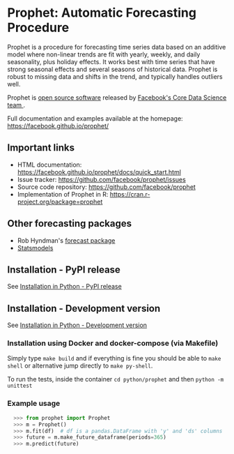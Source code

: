 # Prophet: Automatic Forecasting Procedure

Prophet is a procedure for forecasting time series data based on an additive
model where non-linear trends are fit with yearly, weekly, and daily
seasonality, plus holiday effects. It works best with time series that have
strong seasonal effects and several seasons of historical data. Prophet is
robust to missing data and shifts in the trend, and typically handles outliers
well.

Prophet is [open source software](https://code.facebook.com/projects/>) released
by
[Facebook's Core Data Science team ](https://research.fb.com/category/data-science/).

Full documentation and examples available at the homepage:
https://facebook.github.io/prophet/

## Important links

- HTML documentation: https://facebook.github.io/prophet/docs/quick_start.html
- Issue tracker: https://github.com/facebook/prophet/issues
- Source code repository: https://github.com/facebook/prophet
- Implementation of Prophet in R: https://cran.r-project.org/package=prophet

## Other forecasting packages

- Rob Hyndman's [forecast package](http://robjhyndman.com/software/forecast/)
- [Statsmodels](http://statsmodels.sourceforge.net/)

## Installation - PyPI release

See
[Installation in Python - PyPI release](https://github.com/facebook/prophet#installation-in-python---pypi-release)

## Installation - Development version

See
[Installation in Python - Development version](https://github.com/facebook/prophet#installation-in-python---development-version)

### Installation using Docker and docker-compose (via Makefile)

Simply type `make build` and if everything is fine you should be able to
`make shell` or alternative jump directly to `make py-shell`.

To run the tests, inside the container `cd python/prophet` and then
`python -m unittest`

### Example usage

```python
  >>> from prophet import Prophet
  >>> m = Prophet()
  >>> m.fit(df)  # df is a pandas.DataFrame with 'y' and 'ds' columns
  >>> future = m.make_future_dataframe(periods=365)
  >>> m.predict(future)
```
